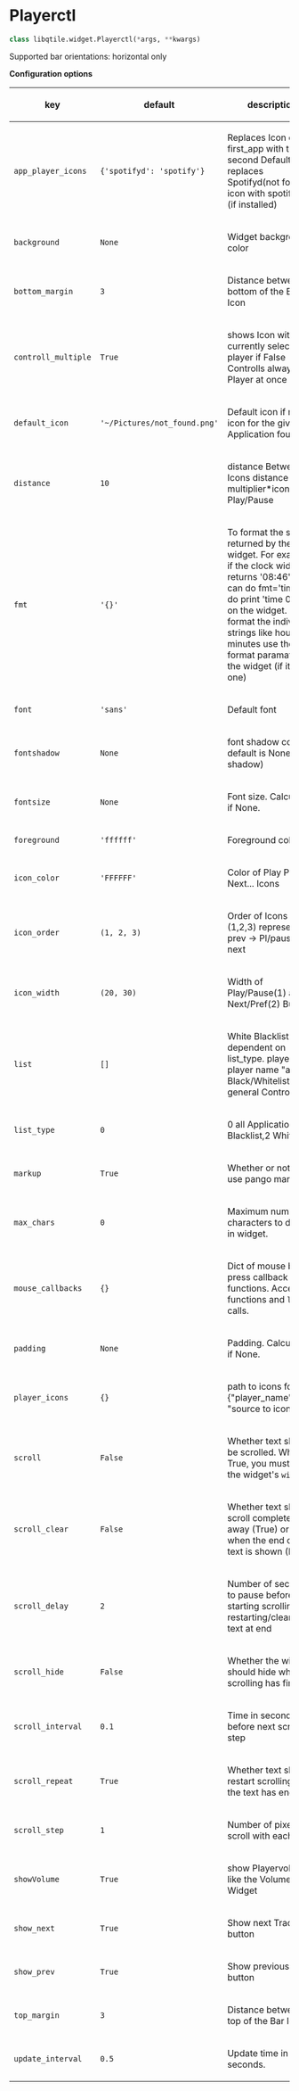 Playerctl
=========
```python
class libqtile.widget.Playerctl(*args, **kwargs)
```

   Supported bar orientations: horizontal only

   **Configuration options**

  <table class="docutils align-default">

<thead>
<tr class="row-odd"><th class="head"><p>key</p></th>
<th class="head"><p>default</p></th>
<th class="head"><p>description</p></th>
</tr>
</thead>
<tbody>
<tr class="row-even"><td><p><code class="docutils literal notranslate"><span class="pre">app_player_icons</span></code></p></td>
<td><p><code class="docutils literal notranslate"><span class="pre">{'spotifyd':</span> <span class="pre">'spotify'}</span></code></p></td>
<td><p>Replaces Icon of first_app with the second Default: replaces Spotifyd(not found) icon with spotify Icon (if installed)</p></td>
</tr>
<tr class="row-odd"><td><p><code class="docutils literal notranslate"><span class="pre">background</span></code></p></td>
<td><p><code class="docutils literal notranslate"><span class="pre">None</span></code></p></td>
<td><p>Widget background color</p></td>
</tr>
<tr class="row-even"><td><p><code class="docutils literal notranslate"><span class="pre">bottom_margin</span></code></p></td>
<td><p><code class="docutils literal notranslate"><span class="pre">3</span></code></p></td>
<td><p>Distance between bottom of the Bar Icon</p></td>
</tr>
<tr class="row-odd"><td><p><code class="docutils literal notranslate"><span class="pre">controll_multiple</span></code></p></td>
<td><p><code class="docutils literal notranslate"><span class="pre">True</span></code></p></td>
<td><p>shows Icon with the currently selected player if False Controlls always all Player at once</p></td>
</tr>
<tr class="row-even"><td><p><code class="docutils literal notranslate"><span class="pre">default_icon</span></code></p></td>
<td><p><code class="docutils literal notranslate"><span class="pre">'~/Pictures/not_found.png'</span></code></p></td>
<td><p>Default icon if no icon for the given Application found</p></td>
</tr>
<tr class="row-odd"><td><p><code class="docutils literal notranslate"><span class="pre">distance</span></code></p></td>
<td><p><code class="docutils literal notranslate"><span class="pre">10</span></code></p></td>
<td><p>distance Betwen Icons distance multiplier*icon_width Play/Pause</p></td>
</tr>
<tr class="row-even"><td><p><code class="docutils literal notranslate"><span class="pre">fmt</span></code></p></td>
<td><p><code class="docutils literal notranslate"><span class="pre">'{}'</span></code></p></td>
<td><p>To format the string returned by the widget. For example, if the clock widget              returns '08:46' we can do fmt='time {}' do print 'time 08:46' on the widget.              To format the individual strings like hour and minutes use the format paramater              of the widget (if it has one)</p></td>
</tr>
<tr class="row-odd"><td><p><code class="docutils literal notranslate"><span class="pre">font</span></code></p></td>
<td><p><code class="docutils literal notranslate"><span class="pre">'sans'</span></code></p></td>
<td><p>Default font</p></td>
</tr>
<tr class="row-even"><td><p><code class="docutils literal notranslate"><span class="pre">fontshadow</span></code></p></td>
<td><p><code class="docutils literal notranslate"><span class="pre">None</span></code></p></td>
<td><p>font shadow color, default is None(no shadow)</p></td>
</tr>
<tr class="row-odd"><td><p><code class="docutils literal notranslate"><span class="pre">fontsize</span></code></p></td>
<td><p><code class="docutils literal notranslate"><span class="pre">None</span></code></p></td>
<td><p>Font size. Calculated if None.</p></td>
</tr>
<tr class="row-even"><td><p><code class="docutils literal notranslate"><span class="pre">foreground</span></code></p></td>
<td><p><code class="docutils literal notranslate"><span class="pre">'ffffff'</span></code></p></td>
<td><p>Foreground colour</p></td>
</tr>
<tr class="row-odd"><td><p><code class="docutils literal notranslate"><span class="pre">icon_color</span></code></p></td>
<td><p><code class="docutils literal notranslate"><span class="pre">'FFFFFF'</span></code></p></td>
<td><p>Color of Play Pause Next... Icons</p></td>
</tr>
<tr class="row-even"><td><p><code class="docutils literal notranslate"><span class="pre">icon_order</span></code></p></td>
<td><p><code class="docutils literal notranslate"><span class="pre">(1,</span> <span class="pre">2,</span> <span class="pre">3)</span></code></p></td>
<td><p>Order of Icons (1,2,3) represents prev -&gt; Pl/pause -&gt; next</p></td>
</tr>
<tr class="row-odd"><td><p><code class="docutils literal notranslate"><span class="pre">icon_width</span></code></p></td>
<td><p><code class="docutils literal notranslate"><span class="pre">(20,</span> <span class="pre">30)</span></code></p></td>
<td><p>Width of Play/Pause(1) and Next/Pref(2) Buttons</p></td>
</tr>
<tr class="row-even"><td><p><code class="docutils literal notranslate"><span class="pre">list</span></code></p></td>
<td><p><code class="docutils literal notranslate"><span class="pre">[]</span></code></p></td>
<td><p>White Blacklist dependent on list_type. playerctl player name "all" Black/Whitelists the general Controll</p></td>
</tr>
<tr class="row-odd"><td><p><code class="docutils literal notranslate"><span class="pre">list_type</span></code></p></td>
<td><p><code class="docutils literal notranslate"><span class="pre">0</span></code></p></td>
<td><p>0 all Applications, 1 Blacklist,2 Whitelist</p></td>
</tr>
<tr class="row-even"><td><p><code class="docutils literal notranslate"><span class="pre">markup</span></code></p></td>
<td><p><code class="docutils literal notranslate"><span class="pre">True</span></code></p></td>
<td><p>Whether or not to use pango markup</p></td>
</tr>
<tr class="row-odd"><td><p><code class="docutils literal notranslate"><span class="pre">max_chars</span></code></p></td>
<td><p><code class="docutils literal notranslate"><span class="pre">0</span></code></p></td>
<td><p>Maximum number of characters to display in widget.</p></td>
</tr>
<tr class="row-even"><td><p><code class="docutils literal notranslate"><span class="pre">mouse_callbacks</span></code></p></td>
<td><p><code class="docutils literal notranslate"><span class="pre">{}</span></code></p></td>
<td><p>Dict of mouse button press callback functions. Accepts functions and <code class="docutils literal notranslate"><span class="pre">lazy</span></code> calls.</p></td>
</tr>
<tr class="row-odd"><td><p><code class="docutils literal notranslate"><span class="pre">padding</span></code></p></td>
<td><p><code class="docutils literal notranslate"><span class="pre">None</span></code></p></td>
<td><p>Padding. Calculated if None.</p></td>
</tr>
<tr class="row-even"><td><p><code class="docutils literal notranslate"><span class="pre">player_icons</span></code></p></td>
<td><p><code class="docutils literal notranslate"><span class="pre">{}</span></code></p></td>
<td><p>path to icons format {"player_name": "source to icon"}</p></td>
</tr>
<tr class="row-odd"><td><p><code class="docutils literal notranslate"><span class="pre">scroll</span></code></p></td>
<td><p><code class="docutils literal notranslate"><span class="pre">False</span></code></p></td>
<td><p>Whether text should be scrolled. When True, you must set the widget's <code class="docutils literal notranslate"><span class="pre">width</span></code>.</p></td>
</tr>
<tr class="row-even"><td><p><code class="docutils literal notranslate"><span class="pre">scroll_clear</span></code></p></td>
<td><p><code class="docutils literal notranslate"><span class="pre">False</span></code></p></td>
<td><p>Whether text should scroll completely away (True) or stop when the end of the text is shown (False)</p></td>
</tr>
<tr class="row-odd"><td><p><code class="docutils literal notranslate"><span class="pre">scroll_delay</span></code></p></td>
<td><p><code class="docutils literal notranslate"><span class="pre">2</span></code></p></td>
<td><p>Number of seconds to pause before starting scrolling and restarting/clearing text at end</p></td>
</tr>
<tr class="row-even"><td><p><code class="docutils literal notranslate"><span class="pre">scroll_hide</span></code></p></td>
<td><p><code class="docutils literal notranslate"><span class="pre">False</span></code></p></td>
<td><p>Whether the widget should hide when scrolling has finished</p></td>
</tr>
<tr class="row-odd"><td><p><code class="docutils literal notranslate"><span class="pre">scroll_interval</span></code></p></td>
<td><p><code class="docutils literal notranslate"><span class="pre">0.1</span></code></p></td>
<td><p>Time in seconds before next scrolling step</p></td>
</tr>
<tr class="row-even"><td><p><code class="docutils literal notranslate"><span class="pre">scroll_repeat</span></code></p></td>
<td><p><code class="docutils literal notranslate"><span class="pre">True</span></code></p></td>
<td><p>Whether text should restart scrolling once the text has ended</p></td>
</tr>
<tr class="row-odd"><td><p><code class="docutils literal notranslate"><span class="pre">scroll_step</span></code></p></td>
<td><p><code class="docutils literal notranslate"><span class="pre">1</span></code></p></td>
<td><p>Number of pixels to scroll with each step</p></td>
</tr>
<tr class="row-even"><td><p><code class="docutils literal notranslate"><span class="pre">showVolume</span></code></p></td>
<td><p><code class="docutils literal notranslate"><span class="pre">True</span></code></p></td>
<td><p>show Playervolume like the Volume Widget</p></td>
</tr>
<tr class="row-odd"><td><p><code class="docutils literal notranslate"><span class="pre">show_next</span></code></p></td>
<td><p><code class="docutils literal notranslate"><span class="pre">True</span></code></p></td>
<td><p>Show next Track button</p></td>
</tr>
<tr class="row-even"><td><p><code class="docutils literal notranslate"><span class="pre">show_prev</span></code></p></td>
<td><p><code class="docutils literal notranslate"><span class="pre">True</span></code></p></td>
<td><p>Show previous Track button</p></td>
</tr>
<tr class="row-odd"><td><p><code class="docutils literal notranslate"><span class="pre">top_margin</span></code></p></td>
<td><p><code class="docutils literal notranslate"><span class="pre">3</span></code></p></td>
<td><p>Distance between top of the Bar Icon</p></td>
</tr>
<tr class="row-even"><td><p><code class="docutils literal notranslate"><span class="pre">update_interval</span></code></p></td>
<td><p><code class="docutils literal notranslate"><span class="pre">0.5</span></code></p></td>
<td><p>Update time in seconds.</p></td>
</tr>
</tbody>
</table>
   
